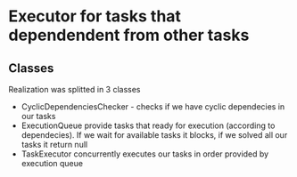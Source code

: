 # Executor for tasks that dependendent from other tasks
## Classes
Realization was splitted in 3 classes
* CyclicDependenciesChecker - checks if we have cyclic dependecies in our tasks
* ExecutionQueue provide tasks that ready for execution (according to dependecies). If we wait for available tasks it blocks, if we solved all our tasks it return null
* TaskExecutor concurrently executes our tasks in order provided by execution queue
